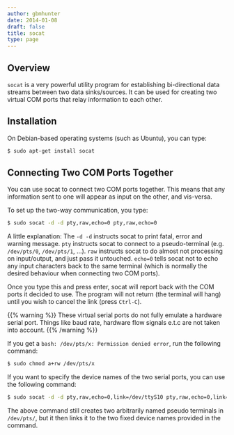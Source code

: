 ```yaml
---
author: gbmhunter
date: 2014-01-08
draft: false
title: socat
type: page
---
```


## Overview

`socat` is a very powerful utility program for establishing bi-directional data streams between two data sinks/sources. It can be used for creating two virtual COM ports that relay information to each other.

## Installation

On Debian-based operating systems (such as Ubuntu), you can type:

```sh   
$ sudo apt-get install socat
```    

## Connecting Two COM Ports Together

You can use socat to connect two COM ports together. This means that any information sent to one will appear as input on the other, and vis-versa.

To set up the two-way communication, you type:

```sh    
$ sudo socat -d -d pty,raw,echo=0 pty,raw,echo=0
```    

A little explanation: The `-d -d` instructs socat to print fatal, error and warning message. `pty` instructs socat to connect to a pseudo-terminal (e.g. `/dev/pts/0`, `/dev/pts/1`, ...). `raw` instructs socat to do almost not processing on input/output, and just pass it untouched. `echo=0` tells socat not to echo any input characters back to the same terminal (which is normally the desired behaviour when connecting two COM ports).

Once you type this and press enter, socat will report back with the COM ports it decided to use. The program will not return (the terminal will hang) until you wish to cancel the link (press `Ctrl-C`).

{{% warning %}}
These virtual serial ports do not fully emulate a hardware serial port. Things like baud rate, hardware flow signals e.t.c are not taken into account.
{{% /warning %}}

If you get a `bash: /dev/pts/x: Permission denied error`, run the following command:

```sh    
$ sudo chmod a+rw /dev/pts/x
```

If you want to specify the device names of the two serial ports, you can use the following command:

```sh    
$ sudo socat -d -d pty,raw,echo=0,link=/dev/ttyS10 pty,raw,echo=0,link=/dev/ttyS11
```

The above command still creates two arbitrarily named pseudo terminals in `/dev/pts/`, but it then links it to the two fixed device names provided in the command.